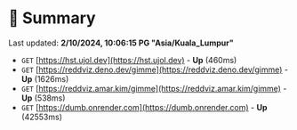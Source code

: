 # 📖 Summary
Last updated: **2/10/2024, 10:06:15 PG "Asia/Kuala_Lumpur"**

- `GET` [https://hst.ujol.dev](https://hst.ujol.dev) - **Up** (460ms)
- `GET` [https://reddviz.deno.dev/gimme](https://reddviz.deno.dev/gimme) - **Up** (1626ms)
- `GET` [https://reddviz.amar.kim/gimme](https://reddviz.amar.kim/gimme) - **Up** (538ms)
- `GET` [https://dumb.onrender.com](https://dumb.onrender.com) - **Up** (42553ms)
